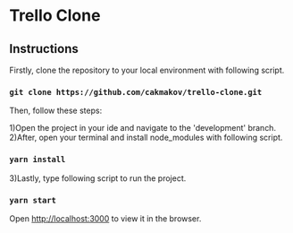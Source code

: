 # Trello Clone

## Instructions

Firstly, clone the repository to your local environment with following script.

### `git clone https://github.com/cakmakov/trello-clone.git`

Then, follow these steps:

1)Open the project in your ide and navigate to the 'development' branch.
<br />
2)After, open your terminal and install node_modules with following script.

### `yarn install`

3)Lastly, type following script to run the project.

### `yarn start`

Open [http://localhost:3000](http://localhost:3000) to view it in the browser.
